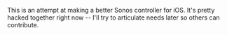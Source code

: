 This is an attempt at making a better Sonos controller for iOS. It's pretty hacked
together right now -- I'll try to articulate needs later so others can contribute.
